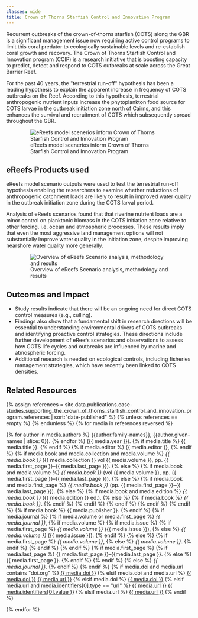 ```yaml
---
classes: wide
title: Crown of Thorns Starfish Control and Innovation Program
---
```


Recurrent outbreaks of the crown-of-thorns starfish (COTS) along the GBR is a significant management issue now requiring active control programs to limit this coral predator to ecologically sustainable levels and re-establish coral growth and recovery. The Crown of Thorns Starfish Control and Innovation program (CCIP) is a research initiative that is boosting capacity to predict, detect and respond to COTS outbreaks at scale across the Great Barrier Reef.

For the past 40 years, the "terrestrial run-off" hypothesis has been a leading hypothesis to explain the apparent increase in frequency of COTS outbreaks on the Reef. According to this hypothesis, terrestrial anthropogenic nutrient inputs increase the phytoplankton food source for COTS larvae in the outbreak initiation zone north of Cairns, and this enhances the survival and recruitment of COTS which subsequently spread throughout the GBR.

<div style="max-width: 90%; margin: auto;">
    <figure>
        <img src="/assets/images/research/Figure_5_supporting_the_crown_of_thorns_starfish_control_and_innovation_program.png" title="eReefs model scenerios inform Crown of Thorns Starfish Control and Innovation Program" alt="eReefs model scenerios inform Crown of Thorns Starfish Control and Innovation Program">
        <figcaption>
            eReefs model scenerios inform Crown of Thorns Starfish Control and Innovation Program
        </figcaption>
    </figure>
</div>

## eReefs Products used
eReefs model scenario outputs were used to test the terrestrial run-off hypothesis enabling the researchers to examine whether reductions of anthropogenic catchment loads are likely to result in improved water quality in the outbreak initiation zone during the COTS larval period.  

Analysis of eReefs scenarios found that that riverine nutrient loads are a minor control on planktonic biomass in the COTS initiation zone relative to other forcing, i.e. ocean and atmospheric processes. These results imply that even the most aggressive land management options will not substantially improve water quality in the initiation zone, despite improving nearshore water quality more generally. 

<div style="max-width: 90%; margin: auto;">
    <figure>
        <img src="/assets/images/research/Figure_6_supporting_the_crown_of_thorns_starfish_control_and_innovation_program.png" title="Overview of eReefs Scenario analysis, methodology and results" alt="Overview of eReefs Scenario analysis, methodology and results">
        <figcaption>
            Overview of eReefs Scenario analysis, methodology and results
        </figcaption>
    </figure>
</div>

## Outcomes and Impact
- Study results indicate that there will be an ongoing need for direct COTS control measures (e.g., culling). 
- Findings also show that a fundamental shift in research directions will be essential to understanding environmental drivers of COTS outbreaks and identifying proactive control strategies. These directions include further development of eReefs scenarios and observations to assess how COTS life cycles and outbreaks are influenced by marine and atmospheric forcing.
- Additional research is needed on ecological controls, including fisheries management strategies, which have recently been linked to COTS densities. 

## Related Resources

{% assign references = site.data.publications.case-studies.supporting_the_crown_of_thorns_starfish_control_and_innovation_program.references | sort:"date-published" %}
{% unless references == empty %}
{% endunless %}
{% for media in references reversed %}
<p class="references">
    {% for author in media.authors %}
    {{author.family-names}}, {{author.given-names | slice: 0}}.
    {% endfor %}
     ({{ media.year }}).
    {% if media.title %}
        {{ media.title }}.
    {% endif %}
    {% if media.editor %}
        {{ media.editor }},
    {% endif %}
    {% if media.book and media.collection and media.volume %}
        <i>{{ media.book }}</i> ({{ media.collection }} vol {{ media.volume }}, pp. {{ media.first_page }}–{{ media.last_page }}).
    {% else %}
        {% if media.book and media.volume %}
            <i>{{ media.book }}</i> (vol {{ media.volume }}, pp. {{ media.first_page }}–{{ media.last_page }}).
        {% else %}
            {% if media.book and media.first_page %}
                <i>{{ media.book }}</i> (pp. {{ media.first_page }}–{{ media.last_page }}).
            {% else %}
                {% if media.book and media.edition %}
                    <i>{{ media.book }}</i> ({{ media.edition }} ed.).
                {% else %}
                    {% if media.book %}
                        <i>{{ media.book }}</i>.
                    {% endif %}
                {% endif %}
            {% endif %}
        {% endif %}
    {% endif %}
    {% if media.book %}
        {{ media.publisher }}.
    {% endif %}
    {% if media.journal %}
        {% if media.volume or media.first_page %}
            <i>{{ media.journal }}</i>,
            {% if media.volume %}
                {% if media.issue %}
                    {% if media.first_page %}
                        <i>{{ media.volume }}</i> ({{ media.issue }}),
                    {% else %}
                        <i>{{ media.volume }}</i> ({{ media.issue }}).
                    {% endif %}
                {% else %}
                    {% if media.first_page %}
                        <i>{{ media.volume }}</i>,
                    {% else %}
                        <i>{{ media.volume }}</i>.
                    {% endif %}
                {% endif %}
            {% endif %}
            {% if media.first_page %}
                {% if media.last_page %}
                    {{ media.first_page }}–{{media.last_page }}.
                {% else %}
                    {{ media.first_page }}.
                {% endif %}
            {% endif %}
        {% else %}
            <i>{{ media.journal }}</i>.
        {% endif %}
    {% endif %}
    {% if media.doi and media.url contains "doi.org" %}
    <a href="https://doi.org/{{ media.doi }}">{{ media.doi }}</a>
    {% elsif media.doi and media.url %}
    <a href="https://doi.org/{{ media.doi }}">{{ media.doi }}</a>
    <a href="{{ media.url }}">{{ media.url }}</a>
    {% elsif media.doi %}
    <a href="https://doi.org/{{ media.doi }}">{{ media.doi }}</a>
    {% elsif media.url and media.identifiers[0].type == "url" %}
    <a href="{{ media.url }}">{{ media.url }}</a>
    <a href="{{ media.identifiers[0].value }}">{{ media.identifiers[0].value }}</a>
    {% elsif media.url %}
    <a href="{{ media.url }}">{{ media.url }}</a>
    {% endif %}
</p>
{% endfor %}